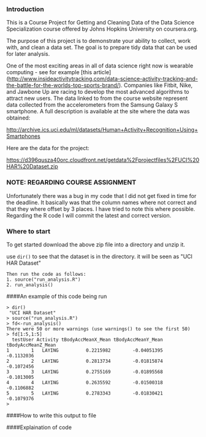 ### Introduction

This is a Course Project for Getting and Cleaning Data of the Data Science Specialization course offered by Johns Hopkins University on coursera.org.

The purpose of this project is to demonstrate your ability to collect, work with, and clean a data set. 
The goal is to prepare tidy data that can be used for later analysis. 

One of the most exciting areas in all of data science right now is wearable computing - see for example [this article]
(http://www.insideactivitytracking.com/data-science-activity-tracking-and-the-battle-for-the-worlds-top-sports-brand/).
Companies like Fitbit, Nike, and Jawbone Up are racing to develop the most advanced algorithms to attract new users. 
The data linked to from the course website represent data collected from the accelerometers from the Samsung Galaxy S smartphone. 
A full description is available at the site where the data was obtained: 

http://archive.ics.uci.edu/ml/datasets/Human+Activity+Recognition+Using+Smartphones 

Here are the data for the project: 

https://d396qusza40orc.cloudfront.net/getdata%2Fprojectfiles%2FUCI%20HAR%20Dataset.zip 


### NOTE: REGARDING COURSE ASSIGNMENT 
Unfortunately there was a bug in my code that I did not get fixed in time for the deadline.
It basically was that the column names where not correct and that they where offset by 3 places. 
I have tried to note this where possible. 
Regarding the R code I will commit the latest and correct version. 



### Where to start 

To get started download the above zip file into a directory and unzip it.

use `dir()` to see that the dataset is in the directory. it will be seen as "UCI HAR Dataset"

```
Then run the code as follows:
1. source("run_analysis.R")
2. run_analysis()
```

####An example of this code being run

```
> dir()
 "UCI HAR Dataset"
> source("run_analysis.R")
> fd<-run_analysis()
There were 50 or more warnings (use warnings() to see the first 50)
> fd[1:5,1:5]
  testUser Activity tBodyAccMeanX_Mean tBodyAccMeanY_Mean tBodyAccMeanZ_Mean
1        1   LAYING          0.2215982        -0.04051395         -0.1132036
2        2   LAYING          0.2813734        -0.01815874         -0.1072456
3        3   LAYING          0.2755169        -0.01895568         -0.1013005
4        4   LAYING          0.2635592        -0.01500318         -0.1106882
5        5   LAYING          0.2783343        -0.01830421         -0.1079376
> 
```



####How to write this output to file



####Explaination of code